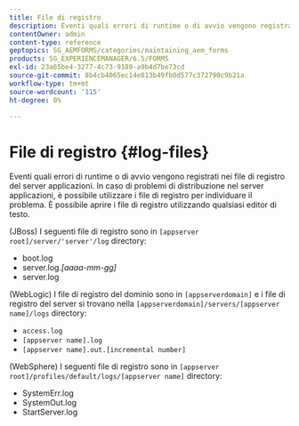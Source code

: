 ```yaml
---
title: File di registro
description: Eventi quali errori di runtime o di avvio vengono registrati nei file di registro del server applicazioni, che possono essere aperti utilizzando qualsiasi editor di testo.
contentOwner: admin
content-type: reference
geptopics: SG_AEMFORMS/categories/maintaining_aem_forms
products: SG_EXPERIENCEMANAGER/6.5/FORMS
exl-id: 23a65be4-3277-4c73-9189-a9b4d7be73cd
source-git-commit: 8b4cb4065ec14e813b49fb0d577c372790c9b21a
workflow-type: tm+mt
source-wordcount: '115'
ht-degree: 0%

---
```


# File di registro {#log-files}

Eventi quali errori di runtime o di avvio vengono registrati nei file di registro del server applicazioni. In caso di problemi di distribuzione nel server applicazioni, è possibile utilizzare i file di registro per individuare il problema. È possibile aprire i file di registro utilizzando qualsiasi editor di testo.

(JBoss) I seguenti file di registro sono in `[appserver root]/server/'server'/log` directory:

* boot.log
* server.log.*[aaaa-mm-gg]*
* server.log

(WebLogic) I file di registro del dominio sono in `[appserverdomain]` e i file di registro del server si trovano nella `[appserverdomain]/servers/[appserver name]/logs` directory:

* `access.log`
* `[appserver name].log`
* `[appserver name].out.[incremental number]`

(WebSphere) I seguenti file di registro sono in `[appserver root]/profiles/default/logs/[appserver name]` directory:

* SystemErr.log
* SystemOut.log
* StartServer.log
